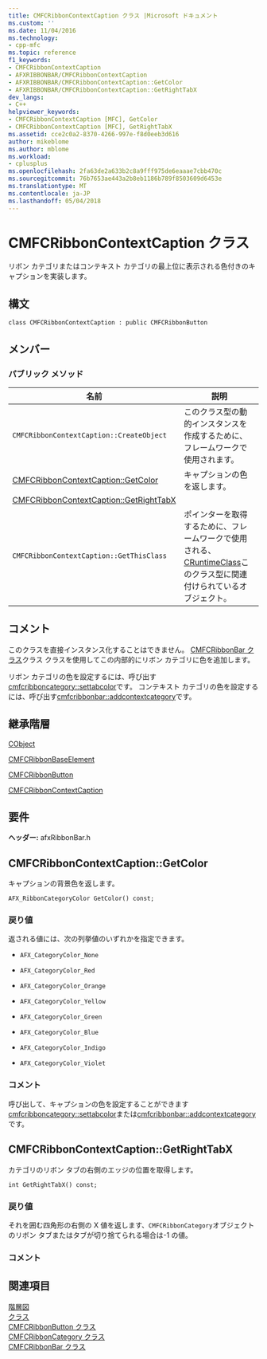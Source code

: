 ```yaml
---
title: CMFCRibbonContextCaption クラス |Microsoft ドキュメント
ms.custom: ''
ms.date: 11/04/2016
ms.technology:
- cpp-mfc
ms.topic: reference
f1_keywords:
- CMFCRibbonContextCaption
- AFXRIBBONBAR/CMFCRibbonContextCaption
- AFXRIBBONBAR/CMFCRibbonContextCaption::GetColor
- AFXRIBBONBAR/CMFCRibbonContextCaption::GetRightTabX
dev_langs:
- C++
helpviewer_keywords:
- CMFCRibbonContextCaption [MFC], GetColor
- CMFCRibbonContextCaption [MFC], GetRightTabX
ms.assetid: cce2c0a2-8370-4266-997e-f8d0eeb3d616
author: mikeblome
ms.author: mblome
ms.workload:
- cplusplus
ms.openlocfilehash: 2fa63de2a633b2c8a9fff975de6eaaae7cbb470c
ms.sourcegitcommit: 76b7653ae443a2b8eb1186b789f8503609d6453e
ms.translationtype: MT
ms.contentlocale: ja-JP
ms.lasthandoff: 05/04/2018
---
```

# <a name="cmfcribboncontextcaption-class"></a>CMFCRibbonContextCaption クラス
リボン カテゴリまたはコンテキスト カテゴリの最上位に表示される色付きのキャプションを実装します。  
  
## <a name="syntax"></a>構文  
  
```  
class CMFCRibbonContextCaption : public CMFCRibbonButton  
```  
  
## <a name="members"></a>メンバー  
  
### <a name="public-methods"></a>パブリック メソッド  
  
|名前|説明|  
|----------|-----------------|  
|`CMFCRibbonContextCaption::CreateObject`|このクラス型の動的インスタンスを作成するために、フレームワークで使用されます。|  
|[CMFCRibbonContextCaption::GetColor](#getcolor)|キャプションの色を返します。|  
|[CMFCRibbonContextCaption::GetRightTabX](#getrighttabx)||  
|`CMFCRibbonContextCaption::GetThisClass`|ポインターを取得するために、フレームワークで使用される、 [CRuntimeClass](../../mfc/reference/cruntimeclass-structure.md)このクラス型に関連付けられているオブジェクト。|  
  
## <a name="remarks"></a>コメント  
 このクラスを直接インスタンス化することはできません。 [CMFCRibbonBar クラス](../../mfc/reference/cmfcribbonbar-class.md)クラス クラスを使用してこの内部的にリボン カテゴリに色を追加します。  
  
 リボン カテゴリの色を設定するには、呼び出す[cmfcribboncategory::settabcolor](../../mfc/reference/cmfcribboncategory-class.md#settabcolor)です。 コンテキスト カテゴリの色を設定するには、呼び出す[cmfcribbonbar::addcontextcategory](../../mfc/reference/cmfcribbonbar-class.md#addcontextcategory)です。  
  
## <a name="inheritance-hierarchy"></a>継承階層  
 [CObject](../../mfc/reference/cobject-class.md)  
  
 [CMFCRibbonBaseElement](../../mfc/reference/cmfcribbonbaseelement-class.md)  
  
 [CMFCRibbonButton](../../mfc/reference/cmfcribbonbutton-class.md)  
  
 [CMFCRibbonContextCaption](../../mfc/reference/cmfcribboncontextcaption-class.md)  
  
## <a name="requirements"></a>要件  
 **ヘッダー:** afxRibbonBar.h  
  
##  <a name="getcolor"></a>  CMFCRibbonContextCaption::GetColor  
 キャプションの背景色を返します。  
  
```  
AFX_RibbonCategoryColor GetColor() const;  
```  
  
### <a name="return-value"></a>戻り値  
 返される値には、次の列挙値のいずれかを指定できます。  
  
- `AFX_CategoryColor_None`  
  
- `AFX_CategoryColor_Red`  
  
- `AFX_CategoryColor_Orange`  
  
- `AFX_CategoryColor_Yellow`  
  
- `AFX_CategoryColor_Green`  
  
- `AFX_CategoryColor_Blue`  
  
- `AFX_CategoryColor_Indigo`  
  
- `AFX_CategoryColor_Violet`  
  
### <a name="remarks"></a>コメント  
 呼び出して、キャプションの色を設定することができます[cmfcribboncategory::settabcolor](../../mfc/reference/cmfcribboncategory-class.md#settabcolor)または[cmfcribbonbar::addcontextcategory](../../mfc/reference/cmfcribbonbar-class.md#addcontextcategory)です。  
  
##  <a name="getrighttabx"></a>  CMFCRibbonContextCaption::GetRightTabX  
 カテゴリのリボン タブの右側のエッジの位置を取得します。  
  
```  
int GetRightTabX() const;  
```  
  
### <a name="return-value"></a>戻り値  
 それを囲む四角形の右側の X 値を返します、`CMFCRibbonCategory`オブジェクトのリボン タブまたはタブが切り捨てられる場合は-1 の値。  
  
### <a name="remarks"></a>コメント  
  
## <a name="see-also"></a>関連項目  
 [階層図](../../mfc/hierarchy-chart.md)   
 [クラス](../../mfc/reference/mfc-classes.md)   
 [CMFCRibbonButton クラス](../../mfc/reference/cmfcribbonbutton-class.md)   
 [CMFCRibbonCategory クラス](../../mfc/reference/cmfcribboncategory-class.md)   
 [CMFCRibbonBar クラス](../../mfc/reference/cmfcribbonbar-class.md)
